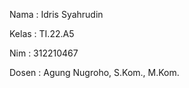Nama  : Idris Syahrudin

Kelas : TI.22.A5

Nim   : 312210467

Dosen :  Agung Nugroho, S.Kom., M.Kom.
